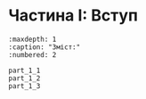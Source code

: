 # Частина I: Вступ

```{toctree}
:maxdepth: 1
:caption: "Зміст:"
:numbered: 2

part_1_1
part_1_2
part_1_3
```
